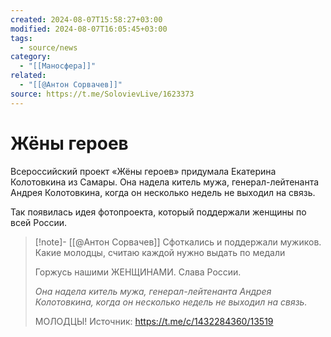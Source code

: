 ```yaml
---
created: 2024-08-07T15:58:27+03:00
modified: 2024-08-07T16:05:45+03:00
tags:
  - source/news
category:
  - "[[Маносфера]]"
related:
  - "[[@Антон Сорвачев]]"
source: https://t.me/SolovievLive/1623373
---
```


# Жёны героев

Всероссийский проект «Жёны героев» придумала Екатерина Колотовкина из Самары. Она надела китель мужа, генерал-лейтенанта Андрея Колотовкина, когда он несколько недель не выходил на связь. 

Так появилась идея фотопроекта, который поддержали женщины по всей России.

> [!note]- [[@Антон Сорвачев]]
> Сфоткались и поддержали мужиков. Какие молодцы, считаю каждой нужно выдать по медали
>
> Горжусь нашими ЖЕНЩИНАМИ. Слава России.
> 
> _Она надела китель мужа, генерал-лейтенанта Андрея Колотовкина, когда он несколько недель не выходил на связь._
> 
> МОЛОДЦЫ!
> Источник: https://t.me/c/1432284360/13519